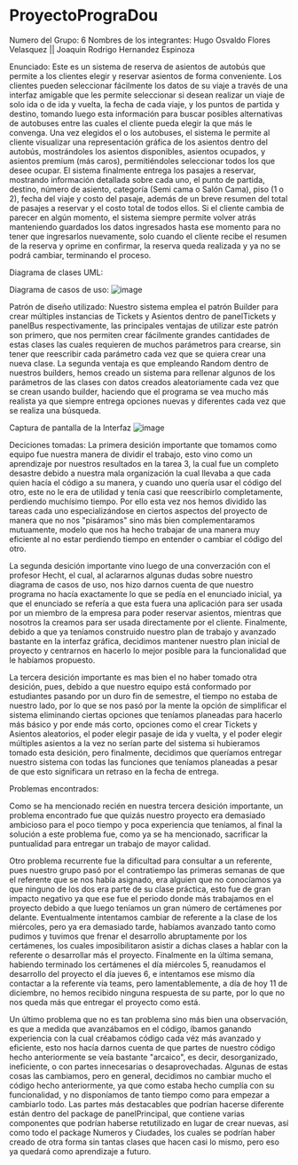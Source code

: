 # ProyectoPrograDou
Numero del Grupo: 6
Nombres de los integrantes:
Hugo Osvaldo Flores Velasquez || Joaquin Rodrigo Hernandez Espinoza

Enunciado:
Este es un sistema de reserva de asientos de autobús que permite a los clientes elegir y reservar asientos de forma conveniente. Los clientes pueden seleccionar fácilmente los datos de su viaje a través de una interfaz amigable que les permite seleccionar si desean realizar un viaje de solo ida o de ida y vuelta, la fecha de cada viaje, y los puntos de partida y destino, tomando luego esta información para buscar posibles alternativas de autobuses entre las cuales el cliente pueda elegir la que más le convenga. Una vez elegidos el o los autobuses, el sistema le permite al cliente visualizar una representación gráfica de los asientos dentro del autobús, mostrándoles los asientos disponibles, asientos ocupados, y asientos premium (más caros), permitiéndoles seleccionar todos los que desee ocupar. El sistema finalmente entrega los pasajes a reservar, mostrando información detallada sobre cada uno, el punto de partida, destino, número de asiento, categoría (Semi cama o Salón Cama), piso (1 o 2), fecha del viaje y costo del pasaje, además de un breve resumen del total de pasajes a reservar y el costo total de todos ellos. Si el cliente cambia de parecer en algún momento, el sistema siempre permite volver atrás manteniendo guardados los datos ingresados hasta ese momento para no tener que ingresarlos nuevamente, solo cuando el cliente recibe el resumen de la reserva y oprime en confirmar, la reserva queda realizada y ya no se podrá cambiar, terminando el proceso.

Diagrama de clases UML:


Diagrama de casos de uso:
![image](https://github.com/SonodaPopin/ProyectoPrograDou/assets/146202298/05f9e092-1167-4525-8e83-753f4513249f)

Patrón de diseño utilizado:
Nuestro sistema emplea el patrón Builder para crear múltiples instancias de Tickets y Asientos dentro de panelTickets y panelBus respectivamente, las principales ventajas de utilizar este patrón son primero, que nos permiten crear fácilmente grandes cantidades de estas clases las cuales requieren de muchos parámetros para crearse, sin tener que reescribir cada parámetro cada vez que se quiera crear una nueva clase. La segunda ventaja es que empleando Random dentro de nuestros builders, hemos creado un sistema para rellenar algunos de los parámetros de las clases con datos creados aleatoriamente cada vez que se crean usando builder, haciendo que el programa se vea mucho más realista ya que siempre entrega opciones nuevas y diferentes cada vez que se realiza una búsqueda.

Captura de pantalla de la Interfaz
![image](https://github.com/SonodaPopin/ProyectoPrograDou/assets/146202298/d3807201-9af1-496f-94ce-71e02a8ee43f)

Deciciones tomadas:
La primera desición importante que tomamos como equipo fue nuestra manera de dividir el trabajo, esto vino como un aprendizaje por nuestros resultados en la tarea 3, la cual fue un completo desastre debido a nuestra mala organización la cual llevaba a que cada quien hacía el código a su manera, y cuando uno quería usar el código del otro, este no le era de utilidad y tenía casi que reescribirlo completamente, perdiendo muchísimo tiempo. Por ello esta vez nos hemos dividido las tareas cada uno especializándose en ciertos aspectos del proyecto de manera que no nos "pisáramos" sino más bien complementaramos mutuamente, modelo que nos ha hecho trabajar de una manera muy eficiente al no estar perdiendo tiempo en entender o cambiar el código del otro.

La segunda desición importante vino luego de una converzación con el profesor Hecht, el cual, al aclararnos algunas dudas sobre nuestro diagrama de casos de uso, nos hizo darnos cuenta de que nuestro programa no hacía exactamente lo que se pedía en el enunciado inicial, ya que el enunciado se refería a que esta fuera una aplicación para ser usada por un miembro de la empresa para poder reservar asientos, mientras que nosotros la creamos para ser usada directamente por el cliente. Finalmente, debido a que ya teníamos construido nuestro plan de trabajo y avanzado bastante en la interfaz gráfica, decidimos mantener nuestro plan inicial de proyecto y centrarnos en hacerlo lo mejor posible para la funcionalidad que le habíamos propuesto.

La tercera desición importante es mas bien el no haber tomado otra desición, pues, debido a que nuestro equipo está conformado por estudiantes pasando por un duro fin de semestre, el tiempo no estaba de nuestro lado, por lo que se nos pasó por la mente la opción de simplificar el sistema eliminando ciertas opciones que teníamos  planeadas para hacerlo más básico y por ende más corto, opciones como el crear Tickets y Asientos aleatorios, el poder elegir pasaje de ida y vuelta, y el poder elegir múltiples asientos a la vez no serían parte del sistema si hubieramos tomado esta desición, pero finalmente, decidimos que queríamos entregar nuestro sistema con todas las funciones que teníamos planeadas a pesar de que esto significara un retraso en la fecha de entrega.

Problemas encontrados:

Como se ha mencionado recién en nuestra tercera desición importante, un problema encontrado fue que quizás nuestro proyecto era demasiado ambicioso para el poco tiempo y poca experiencia que teníamos, al final la solución a este problema fue, como ya se ha mencionado, sacrificar la puntualidad para entregar un trabajo de mayor calidad.

Otro problema recurrente fue la dificultad para consultar a un referente, pues nuestro grupo pasó por el contratiempo las primeras semanas de que el referente que se nos había asignado, era alguien que no conocíamos ya que ninguno de los dos era parte de su clase práctica, esto fue de gran impacto negativo ya que ese fue el periodo donde más trabajamos en el proyecto debido a que luego teníamos un gran número de certámenes por delante. Eventualmente intentamos cambiar de referente a la clase de los miércoles, pero ya era demasiado tarde, habíamos avanzado tanto como pudimos y tuvimos que frenar el desarrollo abruptamente por los certámenes, los cuales imposibilitaron asistir a dichas clases a hablar con la referente o desarrollar más el proyecto. Finalmente en la última semana, habiendo terminado los certámenes el día miércoles 5, reanudamos el desarrollo del proyecto el día jueves 6, e intentamos ese mismo día contactar a la referente vía teams, pero lamentablemente, a día de hoy 11 de diciembre, no hemos recibido ninguna respuesta de su parte, por lo que no nos queda más que entregar el proyecto como está.

Un último problema que no es tan problema sino más bien una observación, es que a medida que avanzábamos en el código, íbamos ganando experiencia con la cual créabamos código cada véz más avanzado y eficiente, esto nos hacía darnos cuenta de que partes de nuestro código hecho anteriormente se veía bastante "arcaico", es decir, desorganizado, ineficiente, o con partes innecesarias o desaprovechadas. Algunas de estas cosas las cambiamos, pero en general, decidimos no cambiar mucho el código hecho anteriormente, ya que como estaba hecho cumplía con su funcionalidad, y no disponíamos de tanto tiempo como para empezar a cambiarlo todo. Las partes más destacables que podrían hacerse diferente están dentro del package de panelPrincipal, que contiene varias componentes que podrían haberse retutilizado en lugar de crear nuevas, así como todo el package Numeros y Ciudades, los cuales se podrían haber creado de otra forma sin tantas clases que hacen casi lo mismo, pero eso ya quedará como aprendizaje a futuro.
